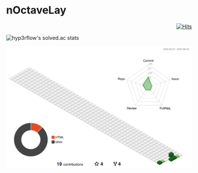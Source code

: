 # nOctaveLay

  <div align=right>
	
  [![Hits](https://hits.seeyoufarm.com/api/count/incr/badge.svg?url=https%3A%2F%2Fgithub.com%2FnOctaveLay)](https://hits.seeyoufarm.com) 
	
  </div>
  
![hyp3rflow's solved.ac stats](https://github-readme-solvedac.hyp3rflow.vercel.app/api/?handle=wjddkdml1124)

![](./profile-3d-contrib/profile-green-animate.svg)
